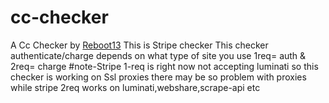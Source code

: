# cc-checker

A Cc Checker by [Reboot13](https://t.me/reboot13)
This is Stripe checker 
This checker authenticate/charge depends on what type of site you use
1req= auth & 2req= charge
#note-Stripe 1-req is right now not accepting luminati so this checker is working on Ssl proxies
there may be so problem with proxies while stripe 2req works on luminati,webshare,scrape-api etc

